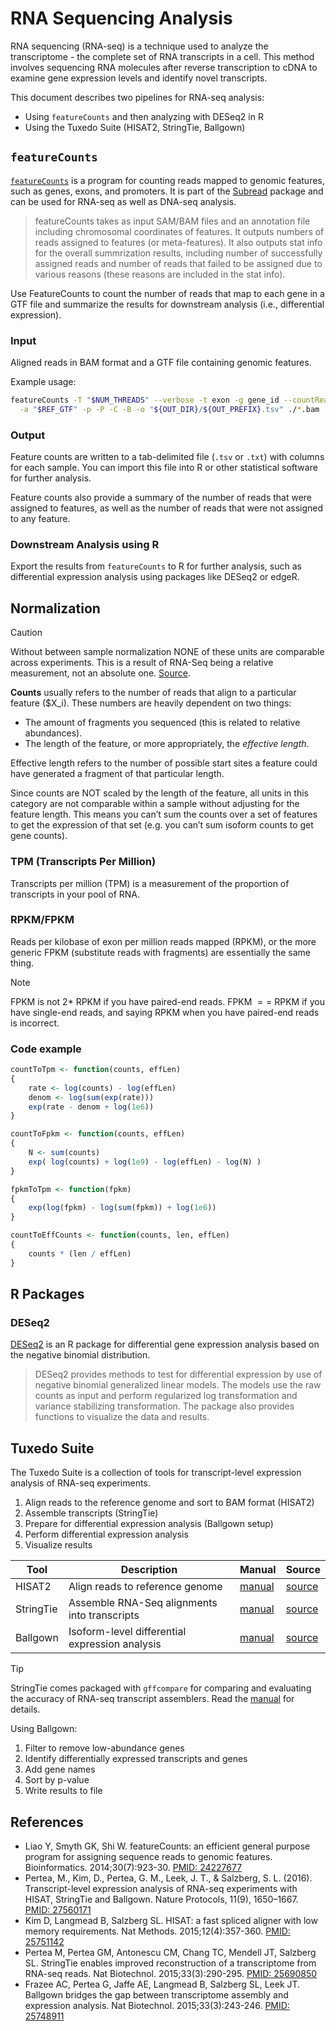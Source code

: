 # RNA Sequencing Analysis

RNA sequencing (RNA-seq) is a technique used to analyze the transcriptome -
the complete set of RNA transcripts in a cell. This method involves sequencing
RNA molecules after reverse transcription to cDNA to examine gene expression levels
and identify novel transcripts.

This document describes two pipelines for RNA-seq analysis:

- Using `featureCounts` and then analyzing with DESeq2 in R
- Using the Tuxedo Suite (HISAT2, StringTie, Ballgown)

## `featureCounts`

[`featureCounts`](https://subread.sourceforge.net/featureCounts.html)
is a program for counting reads mapped to genomic features, such as genes, exons,
and promoters. It is part of the [Subread](https://subread.sourceforge.net)
package and can be used for RNA-seq as well as DNA-seq analysis.

> featureCounts takes as input SAM/BAM files and an annotation file including
> chromosomal coordinates of features. It outputs numbers of reads assigned to features
> (or meta-features). It also outputs stat info for the overall summrization results,
> including number of successfully assigned reads and number of reads that failed to be
> assigned due to various reasons (these reasons are included in the stat info).

Use FeatureCounts to count the number of reads that map to each gene in a GTF
file and summarize the results for downstream analysis (i.e., differential expression).

### Input

Aligned reads in BAM format and a GTF file containing genomic features.

Example usage:

```sh
featureCounts -T "$NUM_THREADS" --verbose -t exon -g gene_id --countReadPairs \
  -a "$REF_GTF" -p -P -C -B -o "${OUT_DIR}/${OUT_PREFIX}.tsv" ./*.bam
```

### Output

Feature counts are written to a tab-delimited file (`.tsv` or `.txt`)
with columns for each sample. You can import this file into R or other
statistical software for further analysis.

Feature counts also provide a summary of the number of reads that were
assigned to features, as well as the number of reads that were not assigned
to any feature.

### Downstream Analysis using R

Export the results from `featureCounts` to R for further analysis, such as
differential expression analysis using packages like DESeq2 or edgeR.

## Normalization

> [!CAUTION]
> Without between sample normalization NONE of these units are comparable across experiments.
> This is a result of RNA-Seq being a relative measurement, not an absolute one.
> [Source](https://haroldpimentel.wordpress.com/2014/05/08/what-the-fpkm-a-review-rna-seq-expression-units/).

**Counts** usually refers to the number of reads that align to a particular feature ($X_i).
These numbers are heavily dependent on two things:

- The amount of fragments you sequenced (this is related to relative abundances).
- The length of the feature, or more appropriately, the _effective length_.

Effective length refers to the number of possible start sites a feature could
have generated a fragment of that particular length.

Since counts are NOT scaled by the length of the feature, all units in this
category are not comparable within a sample without adjusting for the feature
length. This means you can’t sum the counts over a set of features to get the
expression of that set (e.g. you can’t sum isoform counts to get gene counts).

### TPM (Transcripts Per Million)

Transcripts per million (TPM) is a measurement of the proportion of transcripts
in your pool of RNA.

### RPKM/FPKM

Reads per kilobase of exon per million reads mapped (RPKM), or the more generic
FPKM (substitute reads with fragments) are essentially the same thing.

> [!NOTE]
> FPKM is not $2 *$ RPKM if you have paired-end reads. FPKM $==$ RPKM if you have single-end reads,
> and saying RPKM when you have paired-end reads is incorrect.

<!-- TODO: add formulae -->

### Code example

```R
countToTpm <- function(counts, effLen)
{
    rate <- log(counts) - log(effLen)
    denom <- log(sum(exp(rate)))
    exp(rate - denom + log(1e6))
}

countToFpkm <- function(counts, effLen)
{
    N <- sum(counts)
    exp( log(counts) + log(1e9) - log(effLen) - log(N) )
}

fpkmToTpm <- function(fpkm)
{
    exp(log(fpkm) - log(sum(fpkm)) + log(1e6))
}

countToEffCounts <- function(counts, len, effLen)
{
    counts * (len / effLen)
}
```

## R Packages

### DESeq2

[DESeq2](https://bioconductor.org/packages/release/bioc/html/DESeq2.html) is an
R package for differential gene expression analysis based on the negative
binomial distribution.

> DESeq2 provides methods to test for differential expression by use of negative
> binomial generalized linear models. The models use the raw counts as input and
> perform regularized log transformation and variance stabilizing
> transformation. The package also provides functions to visualize the data and
> results.

<!-- -->

## Tuxedo Suite

The Tuxedo Suite is a collection of tools for transcript-level expression analysis of RNA-seq experiments.

1. Align reads to the reference genome and sort to BAM format (HISAT2)
2. Assemble transcripts (StringTie)
3. Prepare for differential expression analysis (Ballgown setup)
4. Perform differential expression analysis
5. Visualize results

| Tool      | Description                                    | Manual                                                                      | Source                                             |
| --------- | ---------------------------------------------- | --------------------------------------------------------------------------- | -------------------------------------------------- |
| HISAT2    | Align reads to reference genome                | [manual](https://daehwankimlab.github.io/hisat2/manual/)                    | [source](https://github.com/DaehwanKimLab/hisat2)  |
| StringTie | Assemble RNA-Seq alignments into transcripts   | [manual](https://ccb.jhu.edu/software/stringtie/index.shtml)                | [source](https://github.com/gpertea/stringtie)     |
| Ballgown  | Isoform-level differential expression analysis | [manual](https://bioconductor.org/packages/release/bioc/html/ballgown.html) | [source](https://github.com/alyssafrazee/ballgown) |

> [!TIP]
> StringTie comes packaged with `gffcompare` for comparing and evaluating the
> accuracy of RNA-seq transcript assemblers. Read the
> [manual](https://ccb.jhu.edu/software/stringtie/gffcompare.shtml) for details.

Using Ballgown:

1. Filter to remove low-abundance genes
2. Identify differentially expressed transcripts and genes
3. Add gene names
4. Sort by p-value
5. Write results to file

## References

- Liao Y, Smyth GK, Shi W. featureCounts: an efficient general purpose program for assigning sequence reads to genomic features. Bioinformatics. 2014;30(7):923-30. [PMID: 24227677](https://pubmed.ncbi.nlm.nih.gov/24227677/)
- Pertea, M., Kim, D., Pertea, G. M., Leek, J. T., & Salzberg, S. L. (2016). Transcript-level expression analysis of RNA-seq experiments with HISAT, StringTie and Ballgown. Nature Protocols, 11(9), 1650–1667. [PMID: 27560171](https://pubmed.ncbi.nlm.nih.gov/27560171/)
- Kim D, Langmead B, Salzberg SL. HISAT: a fast spliced aligner with low memory requirements. Nat Methods. 2015;12(4):357-360. [PMID: 25751142](https://pubmed.ncbi.nlm.nih.gov/25751142/)
- Pertea M, Pertea GM, Antonescu CM, Chang TC, Mendell JT, Salzberg SL. StringTie enables improved reconstruction of a transcriptome from RNA-seq reads. Nat Biotechnol. 2015;33(3):290-295. [PMID: 25690850](https://pubmed.ncbi.nlm.nih.gov/25690850/)
- Frazee AC, Pertea G, Jaffe AE, Langmead B, Salzberg SL, Leek JT. Ballgown bridges the gap between transcriptome assembly and expression analysis. Nat Biotechnol. 2015;33(3):243-246. [PMID: 25748911](https://pubmed.ncbi.nlm.nih.gov/25748911/)
